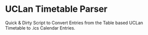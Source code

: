 # UCLan Timetable Parser

Quick & Dirty Script to Convert Entries from the Table based UCLan Timetable to .ics Calendar Entries.